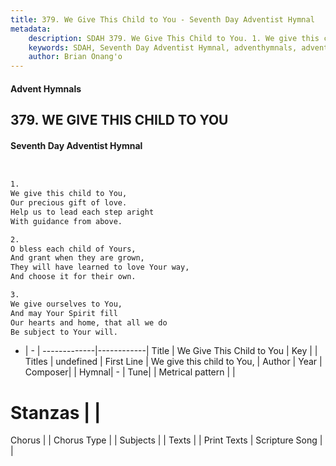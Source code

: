 ```yaml
---
title: 379. We Give This Child to You - Seventh Day Adventist Hymnal
metadata:
    description: SDAH 379. We Give This Child to You. 1. We give this child to You, Our precious gift of love. Help us to lead each step aright With guidance from above.
    keywords: SDAH, Seventh Day Adventist Hymnal, adventhymnals, advent hymnals, We Give This Child to You, We give this child to You, 
    author: Brian Onang'o
---
```


#### Advent Hymnals
## 379. WE GIVE THIS CHILD TO YOU
#### Seventh Day Adventist Hymnal

```txt


1.
We give this child to You,
Our precious gift of love.
Help us to lead each step aright
With guidance from above.

2.
O bless each child of Yours,
And grant when they are grown,
They will have learned to love Your way,
And choose it for their own.

3.
We give ourselves to You,
And may Your Spirit fill
Our hearts and home, that all we do
Be subject to Your will.


```

- |   -  |
-------------|------------|
Title | We Give This Child to You |
Key |  |
Titles | undefined |
First Line | We give this child to You, |
Author | 
Year | 
Composer|  |
Hymnal|  - |
Tune|  |
Metrical pattern | |
# Stanzas |  |
Chorus |  |
Chorus Type |  |
Subjects |  |
Texts |  |
Print Texts | 
Scripture Song |  |
  
